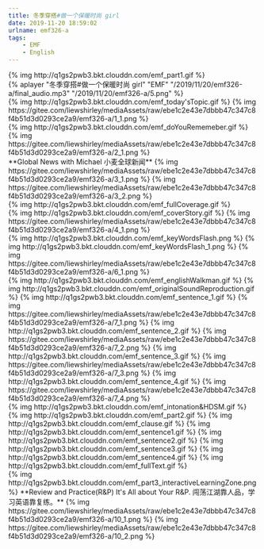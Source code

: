 ```yaml
---
title: 冬季穿搭#做一个保暖时尚 girl
date: 2019-11-20 18:59:02
urlname: emf326-a
tags:
    - EMF
    - English
---
```

 [//]: # (Part1 今日课程)
 <div>{% img http://q1gs2pwb3.bkt.clouddn.com/emf_part1.gif %}</div>
 <!-- more -->
 
 <div>
  {% aplayer "冬季穿搭#做一个保暖时尚 girl" "EMF" "/2019/11/20/emf326-a/final_audio.mp3"  "/2019/11/20/emf326-a/5.png" %}
  </div>
  
  [//]: # (今日话题 Today's Topic)
  <div> 
  {% img http://q1gs2pwb3.bkt.clouddn.com/emf_today'sTopic.gif %}
  {% img https://gitee.com/liewshirley/mediaAssets/raw/ebe1c2e43e7dbbb47c347c8f4b51d3d0293ce2a9/emf326-a/1_1.png %}
  </div>
  
  
  [//]: # (温故知新 Do You Remember?)
  <div>
  {% img http://q1gs2pwb3.bkt.clouddn.com/emf_doYouRememeber.gif %}
  {% img https://gitee.com/liewshirley/mediaAssets/raw/ebe1c2e43e7dbbb47c347c8f4b51d3d0293ce2a9/emf326-a/2_1.png %}
  </div>
  
  
  [//]: # (Global News with Michael 小麦全球新闻)
  <div>
  **Global News with Michael 小麦全球新闻**
  {% img https://gitee.com/liewshirley/mediaAssets/raw/ebe1c2e43e7dbbb47c347c8f4b51d3d0293ce2a9/emf326-a/3_1.png %}
  {% img https://gitee.com/liewshirley/mediaAssets/raw/ebe1c2e43e7dbbb47c347c8f4b51d3d0293ce2a9/emf326-a/3_2.png %}
  </div>
  
  
  [//]: # (全文讲解 Full Coverage)
  <div>{% img http://q1gs2pwb3.bkt.clouddn.com/emf_fullCoverage.gif %}</div>
  
  
  [//]: # (核心报道 Cover Story)
  <div>
  {% img http://q1gs2pwb3.bkt.clouddn.com/emf_coverStory.gif %}
  {% img https://gitee.com/liewshirley/mediaAssets/raw/ebe1c2e43e7dbbb47c347c8f4b51d3d0293ce2a9/emf326-a/4_1.png %}
  </div>
  
  
  [//]: # (核心词汇 Key Words Flash)
  <div>
  {% img http://q1gs2pwb3.bkt.clouddn.com/emf_keyWordsFlash.png %}
  {% img http://q1gs2pwb3.bkt.clouddn.com/emf_keyWordsFlash_1.png %}
  {% img https://gitee.com/liewshirley/mediaAssets/raw/ebe1c2e43e7dbbb47c347c8f4b51d3d0293ce2a9/emf326-a/6_1.png %}
  </div>
  
  
  [//]: # (英语随身听 English Walkman)
  <div>
  {% img http://q1gs2pwb3.bkt.clouddn.com/emf_englishWalkman.gif %}
  {% img http://q1gs2pwb3.bkt.clouddn.com/emf_originalSoundReproduction.gif %}
  {% img http://q1gs2pwb3.bkt.clouddn.com/emf_sentence_1.gif %}
  {% img https://gitee.com/liewshirley/mediaAssets/raw/ebe1c2e43e7dbbb47c347c8f4b51d3d0293ce2a9/emf326-a/7_1.png %}
  {% img http://q1gs2pwb3.bkt.clouddn.com/emf_sentence_2.gif %}
  {% img https://gitee.com/liewshirley/mediaAssets/raw/ebe1c2e43e7dbbb47c347c8f4b51d3d0293ce2a9/emf326-a/7_2.png %}
  {% img http://q1gs2pwb3.bkt.clouddn.com/emf_sentence_3.gif %}
  {% img https://gitee.com/liewshirley/mediaAssets/raw/ebe1c2e43e7dbbb47c347c8f4b51d3d0293ce2a9/emf326-a/7_3.png %}
  {% img http://q1gs2pwb3.bkt.clouddn.com/emf_sentence_4.gif %}
  {% img https://gitee.com/liewshirley/mediaAssets/raw/ebe1c2e43e7dbbb47c347c8f4b51d3d0293ce2a9/emf326-a/7_4.png %}
  </div>
  
  [//]: # (语音语调及高清慢动作 Intonation and HDSM)
  <div>
  {% img http://q1gs2pwb3.bkt.clouddn.com/emf_intonation&HDSM.gif %}
  </div>
  
  [//]: # (Part2 重点跟读)
  <div>
  {% img http://q1gs2pwb3.bkt.clouddn.com/emf_part2.gif %}
    {% img http://q1gs2pwb3.bkt.clouddn.com/emf_clause.gif %}
    {% img http://q1gs2pwb3.bkt.clouddn.com/emf_sentence1.gif %}
    {% img http://q1gs2pwb3.bkt.clouddn.com/emf_sentence2.gif %}
    {% img http://q1gs2pwb3.bkt.clouddn.com/emf_sentence3.gif %}
    {% img http://q1gs2pwb3.bkt.clouddn.com/emf_sentence4.gif %}
    {% img http://q1gs2pwb3.bkt.clouddn.com/emf_fullText.gif %}
  </div>
  
  [//]: # (Part3 互动学习区)
  <div>
  {% img http://q1gs2pwb3.bkt.clouddn.com/emf_part3_interactiveLearningZone.png %}
    **Review and Practice(R&P)
      It's All about Your R&P. 闯荡江湖靠人品，学习英语靠复练。**
      {% img https://gitee.com/liewshirley/mediaAssets/raw/ebe1c2e43e7dbbb47c347c8f4b51d3d0293ce2a9/emf326-a/10_1.png %}
      {% img https://gitee.com/liewshirley/mediaAssets/raw/ebe1c2e43e7dbbb47c347c8f4b51d3d0293ce2a9/emf326-a/10_2.png %}
  </div>
